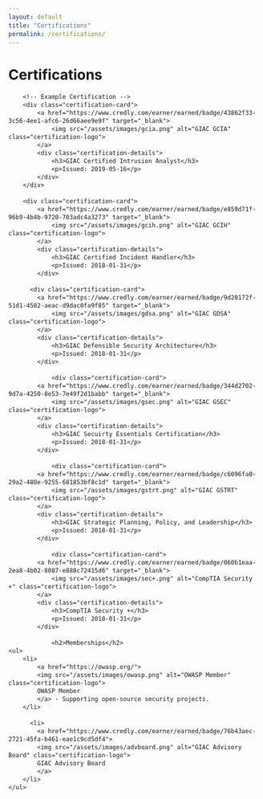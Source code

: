 ```yaml
---
layout: default
title: "Certifications"
permalink: /certifications/
---
```


<div class="certifications-page">
    <h1>Certifications</h1>
    <div class="certifications-grid">

        <!-- Example Certification -->
        <div class="certification-card">
            <a href="https://www.credly.com/earner/earned/badge/43862f33-3c56-4ee1-afc6-26d66aee9e9f" target="_blank">
                <img src="/assets/images/gcia.png" alt="GIAC GCIA" class="certification-logo">
            </a>
            <div class="certification-details">
                <h3>GIAC Certified Intrusion Analyst</h3>
                <p>Issued: 2019-05-16</p>
            </div>
        </div>

        <div class="certification-card">
            <a href="https://www.credly.com/earner/earned/badge/e859d71f-96b9-4b4b-9720-703adc4a3273" target="_blank">
                <img src="/assets/images/gcih.png" alt="GIAC GCIH" class="certification-logo">
            </a>
            <div class="certification-details">
                <h3>GIAC Certified Incident Handler</h3>
                <p>Issued: 2018-01-31</p>
            </div>

          <div class="certification-card">
            <a href="https://www.credly.com/earner/earned/badge/9d20172f-51d1-4582-aeac-d9dac0fa9f85" target="_blank">
                <img src="/assets/images/gdsa.png" alt="GIAC GDSA" class="certification-logo">
            </a>
            <div class="certification-details">
                <h3>GIAC Defensible Security Architecture</h3>
                <p>Issued: 2018-01-31</p>
            </div>

                <div class="certification-card">
            <a href="https://www.credly.com/earner/earned/badge/344d2702-9d7a-4250-8e53-7e49f2d1babb" target="_blank">
                <img src="/assets/images/gsec.png" alt="GIAC GSEC" class="certification-logo">
            </a>
            <div class="certification-details">
                <h3>GIAC Secuirty Essentials Certification</h3>
                <p>Issued: 2018-01-31</p>
            </div>

                <div class="certification-card">
            <a href="https://www.credly.com/earner/earned/badge/c6096fa0-29a2-480e-9255-681853bf8c1d" target="_blank">
                <img src="/assets/images/gstrt.png" alt="GIAC GSTRT" class="certification-logo">
            </a>
            <div class="certification-details">
                <h3>GIAC Strategic Planning, Policy, and Leadership</h3>
                <p>Issued: 2018-01-31</p>
            </div>

                <div class="certification-card">
            <a href="https://www.credly.com/earner/earned/badge/060b1eaa-2ea8-4b02-8087-e888c72415d6" target="_blank">
                <img src="/assets/images/sec+.png" alt="CompTIA Security +" class="certification-logo">
            </a>
            <div class="certification-details">
                <h3>CompTIA Security +</h3>
                <p>Issued: 2018-01-31</p>
            </div>

                <h2>Memberships</h2>
    <ul>
        <li>
            <a href="https://owasp.org/">
            <img src="/assets/images/owasp.png" alt="OWASP Member" class="certification-logo">
            OWASP Member
            </a> - Supporting open-source security projects.
        </li>

          <li>
            <a href="https://www.credly.com/earner/earned/badge/76b43aec-2721-45fa-b461-eae1c9cd5df4">
            <img src="/assets/images/advboard.png" alt="GIAC Advisory Board" class="certification-logo">
            GIAC Advisory Board
            </a>
        </li>
    </ul>
</div>
